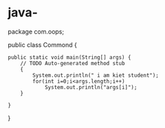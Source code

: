 # java-
package com.oops;

public class Commond {

	public static void main(String[] args) {
		// TODO Auto-generated method stub
		{ 
			System.out.println(" i am kiet student");
			for(int i=0;i<args.length;i++)
				System.out.println("args[i]");
		}

	}

}
